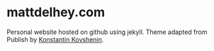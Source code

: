 # mattdelhey.com

Personal website hosted on github using jekyll. Theme adapted from
Publish by [Konstantin Kovshenin](http://kovshenin.com/).
